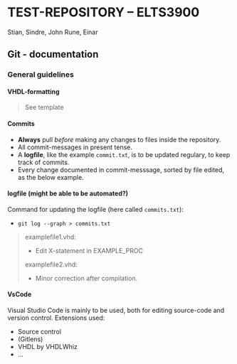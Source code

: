 # TEST-REPOSITORY – ELTS3900

Stian, Sindre, John Rune, Einar

## Git - documentation

### General guidelines

#### VHDL-formatting

> See template

#### Commits

- **Always** pull *before* making any changes to files inside the repository.
- All commit-messages in present tense.
- A **logfile**, like the example `commit.txt`, is to be updated regulary, to keep track of commits.
- Every change documented in commit-messsage, sorted by file edited, as the below example.


#### logfile (might be able to be automated?)

Command for updating the logfile (here called `commits.txt`):

- `git log --graph > commits.txt`

> examplefile1.vhd:
>
> - Edit X-statement in EXAMPLE_PROC
>
> examplefile2.vhd:
>
> - Minor correction after compilation.

#### VsCode

Visual Studio Code is mainly to be used, both for editing source-code and version control.
Extensions used:

- Source control
- (Gitlens)
- VHDL by VHDLWhiz
- ...
